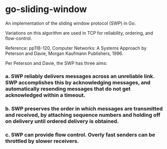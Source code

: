 # go-sliding-window

An implementation of the sliding window protocol (SWP) in Go.

Variations on this algorithm are used in TCP for reliability,
ordering, and flow-control.

Reference: pp118-120, Computer Networks: A Systems Approach
  by Peterson and Davie, Morgan Kaufmann Publishers, 1996.

Per Peterson and Davie, the SWP has three aims:

### a. SWP reliably delivers messages across an unreliable link. SWP accomplishes this by acknowledging messages, and automatically resending messages that do not get acknowledged within a timeout.

### b. SWP preserves the order in which messages are transmitted and received, by attaching sequence numbers and holding off on delivery until ordered delivery is obtained.

### c. SWP can provide flow control. Overly fast senders can be throttled by slower receivers.

